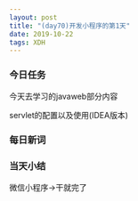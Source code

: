 ```yaml
---  
layout: post  
title: "(day70)开发小程序的第1天" 
date: 2019-10-22
tags: XDH    
---  
```


### 今日任务
今天去学习的javaweb部分内容

servlet的配置以及使用(IDEA版本)

### 每日新词

### 当天小结
微信小程序->干就完了
